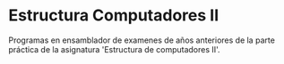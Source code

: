 # Estructura Computadores II
Programas en ensamblador de examenes de años anteriores de la parte práctica de la asignatura 'Estructura de computadores II'.

